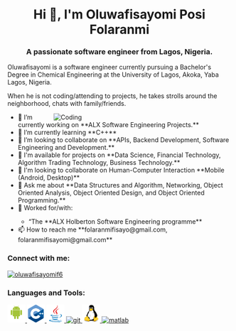 <h1 align="center">Hi 👋, I'm Oluwafisayomi Posi Folaranmi</h1>
<h3 align="center">A passionate software engineer from Lagos, Nigeria.</h3> 
<p align="left">Oluwafisayomi is a software engineer currently pursuing a Bachelor's Degree in Chemical Engineering at the University of Lagos, Akoka, Yaba Lagos, Nigeria.</p>

<p align="left">When he is not coding/attending to projects, he takes strolls around the neighborhood, chats with family/friends.</p>
<img align="right" alt="Coding" width="400" src="https://cdn.dribbble.com/users/1162077/screenshots/3848914/programmer.gif">

<ul>
<li>🔭 I’m currently working on **ALX Software Engineering Projects.**</li>
<li>🌱 I’m currently learning **C++**</li>
<li>👯 I’m looking to collaborate on **APIs, Backend Development, Software Engineering and Development.**</li>
<li>🎈 I'm available for projects on **Data Science, Financial Technology, Algorithm Trading Technology, Business Technology.**</li>
<li>🤝 I'm looking to collaborate on Human-Computer Interaction **Mobile (Android, Desktop)**</li>
<li>💬 Ask me about **Data Structures and Algorithm, Networking, Object Oriented Analysis, Object Oriented Design, and Object Oriented Programming.**</li>
<li>🔭 Worked for/with:</li>
    <ul>
    <li>“The **ALX Holberton Software Engineering programme**</li>
    </ul>
<li>📫 How to reach me **folaranmifisayo@gmail.com, folaranmifisayomi@gmail.com**</li>
</ul>

<h3 align="left">Connect with me:</h3>
<p align="left">
<a href="https://twitter.com/oluwafisayomif6" target="blank"><img align="center" src="https://raw.githubusercontent.com/rahuldkjain/github-profile-readme-generator/master/src/images/icons/Social/twitter.svg" alt="oluwafisayomif6" height="30" width="40" /></a>
</p>

<h3 align="left">Languages and Tools:</h3>
<p align="left"> <a href="https://developer.android.com" target="_blank" rel="noreferrer"> <img src="https://raw.githubusercontent.com/devicons/devicon/master/icons/android/android-original-wordmark.svg" alt="android" width="40" height="40"/> </a> <a href="https://www.w3schools.com/cpp/" target="_blank" rel="noreferrer"> <img src="https://raw.githubusercontent.com/devicons/devicon/master/icons/cplusplus/cplusplus-original.svg" alt="cplusplus" width="40" height="40"/> </a> <a href="https://www.java.com" target="_blank" rel="noreferrer"> <img src="https://raw.githubusercontent.com/devicons/devicon/master/icons/java/java-original.svg" alt="java" width="40" height="40"/> </a> <a href="https://git-scm.com/" target="_blank" rel="noreferrer"> <img src="https://www.vectorlogo.zone/logos/git-scm/git-scm-icon.svg" alt="git" width="40" height="40"/> </a> <a href="https://www.linux.org/" target="_blank" rel="noreferrer"> <img src="https://raw.githubusercontent.com/devicons/devicon/master/icons/linux/linux-original.svg" alt="linux" width="40" height="40"/> </a> <a href="https://www.mathworks.com/" target="_blank" rel="noreferrer"> <img src="https://upload.wikimedia.org/wikipedia/commons/2/21/Matlab_Logo.png" alt="matlab" width="40" height="40"/> </a> </p>
